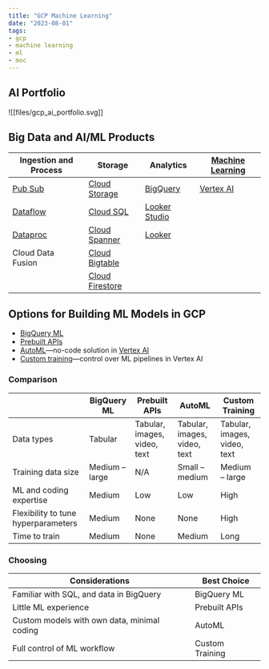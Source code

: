 ```yaml
---
title: "GCP Machine Learning"
date: "2023-08-01"
tags:
- gcp
- machine learning
- ml
- moc
---
```


## AI Portfolio

![[files/gcp_ai_portfolio.svg]]

## Big Data and AI/ML Products

| Ingestion and Process               | Storage                                             | Analytics                                          | [Machine Learning](notes/Machine%20Learning.md) |
| ----------------------------------- | --------------------------------------------------- | -------------------------------------------------- | ----------------------------------------------- |
| [Pub Sub](notes/GCP%20Pub%20Sub.md) | [Cloud Storage](notes/GCP%20Cloud%20Storage.md)     | [BigQuery](notes/GCP%20BigQuery.md)                | [Vertex AI](notes/moc/GCP%20Vertex%20AI.md)     |
| [Dataflow](notes/GCP%20Dataflow.md) | [Cloud SQL](notes/GCP%20Cloud%20SQL.md)             | [Looker Studio](notes/Google%20Looker%20Studio.md) |                                                 |
| [Dataproc](notes/GCP%20Dataproc.md) | [Cloud Spanner](notes/GCP%20Cloud%20Spanner.md)     | [Looker](notes/Google%20Looker.md)                 |                                                 |
| Cloud Data Fusion                   | [Cloud Bigtable](notes/GCP%20Cloud%20Bigtable.md)   |                                                    |                                                 |
|                                     | [Cloud Firestore](notes/GCP%20Cloud%20Firestore.md) |                                                    |                                                 |

## Options for Building ML Models in GCP

- [BigQuery ML](notes/GCP%20BigQuery%20ML.md)
- [Prebuilt APIs](notes/GCP%20Prebuilt%20AI%20APIs.md)
- [AutoML](notes/GCP%20AutoML.md)—no-code solution in [Vertex AI](notes/moc/GCP%20Vertex%20AI.md)
- [Custom training](notes/GCP%20Vertex%20AI%20Workbench.md)—control over ML pipelines in Vertex AI

### Comparison

|                                     | BigQuery ML    | Prebuilt APIs                | AutoML                       | Custom Training              |
| ----------------------------------- | -------------- | ---------------------------- | ---------------------------- | ---------------------------- |
| Data types                          | Tabular        | Tabular, images, video, text | Tabular, images, video, text | Tabular, images, video, text |
| Training data size                  | Medium – large | N/A                          | Small – medium               | Medium – large               |
| ML and coding expertise             | Medium         | Low                          | Low                          | High                         |
| Flexibility to tune hyperparameters | Medium         | None                         | None                         | High                         |
| Time to train                       | Medium         | None                         | Medium                       | Long                             |

### Choosing

| Considerations                              | Best Choice   |
| ------------------------------------------- | ------------- |
| Familiar with SQL, and data in BigQuery     | BigQuery ML   |
| Little ML experience                        | Prebuilt APIs |
| Custom models with own data, minimal coding | AutoML        |
| Full control of ML workflow                 | Custom Training              |
